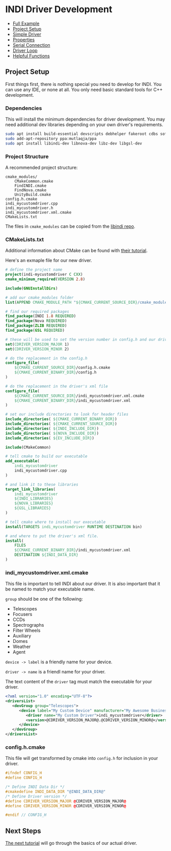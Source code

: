 # INDI Driver Development

* [Full Example](https://github.com/rickbassham/indi-dev-tutorials/tree/main/drivers/indi_mycustomdriver)
* [Project Setup](00-project-setup.md)
* [Simple Driver](01-simple.md)
* [Properties](02-properties.md)
* [Serial Connection](03-serialconnection.md)
* [Driver Loop](04-loops.md)
* [Helpful Functions](05-helpful-functions.md)

## Project Setup

First things first, there is nothing special you need to develop for INDI. You can use any
IDE, or none at all. You only need basic standard tools for C++ development.

### Dependencies

This will install the minimum dependencies for driver development. You may need
additional dev libraries depending on your own driver's requirements.

```sh
sudo apt install build-essential devscripts debhelper fakeroot cdbs software-properties-common cmake
sudo add-apt-repository ppa:mutlaqja/ppa
sudo apt install libindi-dev libnova-dev libz-dev libgsl-dev
```

### Project Structure

A recommended project structure:

```
cmake_modules/
    CMakeCommon.cmake
    FindINDI.cmake
    FindNova.cmake
    UnityBuild.cmake
config.h.cmake
indi_mycustomdriver.cpp
indi_mycustomdriver.h
indi_mycustomdriver.xml.cmake
CMakeLists.txt
```

The files in `cmake_modules` can be copied from the [libindi repo](https://github.com/indilib/indi/tree/master/cmake_modules).

### CMakeLists.txt

Additional information about CMake can be found with [their tutorial](https://cmake.org/cmake/help/latest/guide/tutorial/index.html).

Here's an exmaple file for our new driver.

```cmake
# define the project name
project(indi-mycustomdriver C CXX)
cmake_minimum_required(VERSION 2.8)

include(GNUInstallDirs)

# add our cmake_modules folder
list(APPEND CMAKE_MODULE_PATH "${CMAKE_CURRENT_SOURCE_DIR}/cmake_modules/")

# find our required packages
find_package(INDI 1.8 REQUIRED)
find_package(Nova REQUIRED)
find_package(ZLIB REQUIRED)
find_package(GSL REQUIRED)

# these will be used to set the version number in config.h and our driver's xml file
set(CDRIVER_VERSION_MAJOR 1)
set(CDRIVER_VERSION_MINOR 2)

# do the replacement in the config.h
configure_file(
    ${CMAKE_CURRENT_SOURCE_DIR}/config.h.cmake
    ${CMAKE_CURRENT_BINARY_DIR}/config.h
)

# do the replacement in the driver's xml file
configure_file(
    ${CMAKE_CURRENT_SOURCE_DIR}/indi_mycustomdriver.xml.cmake
    ${CMAKE_CURRENT_BINARY_DIR}/indi_mycustomdriver.xml
)

# set our include directories to look for header files
include_directories( ${CMAKE_CURRENT_BINARY_DIR})
include_directories( ${CMAKE_CURRENT_SOURCE_DIR})
include_directories( ${INDI_INCLUDE_DIR})
include_directories( ${NOVA_INCLUDE_DIR})
include_directories( ${EV_INCLUDE_DIR})

include(CMakeCommon)

# tell cmake to build our executable
add_executable(
    indi_mycustomdriver
    indi_mycustomdriver.cpp
)

# and link it to these libraries
target_link_libraries(
    indi_mycustomdriver
    ${INDI_LIBRARIES}
    ${NOVA_LIBRARIES}
    ${GSL_LIBRARIES}
)

# tell cmake where to install our executable
install(TARGETS indi_mycustomdriver RUNTIME DESTINATION bin)

# and where to put the driver's xml file.
install(
    FILES
    ${CMAKE_CURRENT_BINARY_DIR}/indi_mycustomdriver.xml
    DESTINATION ${INDI_DATA_DIR}
)
```

### indi_mycustomdriver.xml.cmake

This file is important to tell INDI about our driver. It is also important that it
be named to match your executable name.

`group` should be one of the following:

* Telescopes
* Focusers
* CCDs
* Spectrographs
* Filter Wheels
* Auxiliary
* Domes
* Weather
* Agent

`device -> label` is a friendly name for your device.

`driver -> name` is a friendl name for your driver.

The text content of the `driver` tag must match the executable for your driver.

```xml
<?xml version="1.0" encoding="UTF-8"?>
<driversList>
   <devGroup group="Telescopes">
      <device label="My Custom Device" manufacturer="My Awesome Business">
         <driver name="My Custom Driver">indi_mycustomdriver</driver>
         <version>@CDRIVER_VERSION_MAJOR@.@CDRIVER_VERSION_MINOR@</version>
      </device>
   </devGroup>
</driversList>
```

### config.h.cmake

This file will get transformed by cmake into `config.h` for inclusion in your driver.

```cpp
#ifndef CONFIG_H
#define CONFIG_H

/* Define INDI Data Dir */
#cmakedefine INDI_DATA_DIR "@INDI_DATA_DIR@"
/* Define Driver version */
#define CDRIVER_VERSION_MAJOR @CDRIVER_VERSION_MAJOR@
#define CDRIVER_VERSION_MINOR @CDRIVER_VERSION_MINOR@

#endif // CONFIG_H
```

## Next Steps

[The next tutorial](01-simple.md) will go through the basics of our actual driver.
